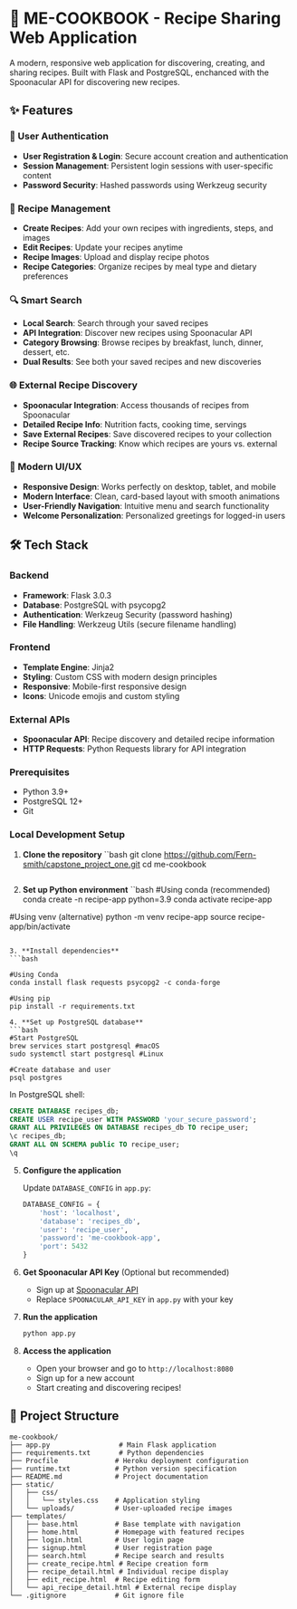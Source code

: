 # 🍳 ME-COOKBOOK - Recipe Sharing Web Application

A modern, responsive web application for discovering, creating, and sharing recipes. Built with Flask and PostgreSQL, enchanced
with the Spoonacular API for discovering new recipes. 

## ✨ Features

### 🔐 User Authentication
- **User Registration & Login**: Secure account creation and authentication
- **Session Management**: Persistent login sessions with user-specific content
- **Password Security**: Hashed passwords using Werkzeug security

### 📝 Recipe Management
- **Create Recipes**: Add your own recipes with ingredients, steps, and images
- **Edit Recipes**: Update your recipes anytime
- **Recipe Images**: Upload and display recipe photos
- **Recipe Categories**: Organize recipes by meal type and dietary preferences

### 🔍 Smart Search
- **Local Search**: Search through your saved recipes
- **API Integration**: Discover new recipes using Spoonacular API
- **Category Browsing**: Browse recipes by breakfast, lunch, dinner, dessert, etc.
- **Dual Results**: See both your saved recipes and new discoveries

### 🌐 External Recipe Discovery
- **Spoonacular Integration**: Access thousands of recipes from Spoonacular
- **Detailed Recipe Info**: Nutrition facts, cooking time, servings
- **Save External Recipes**: Save discovered recipes to your collection
- **Recipe Source Tracking**: Know which recipes are yours vs. external

### 📱 Modern UI/UX
- **Responsive Design**: Works perfectly on desktop, tablet, and mobile
- **Modern Interface**: Clean, card-based layout with smooth animations
- **User-Friendly Navigation**: Intuitive menu and search functionality
- **Welcome Personalization**: Personalized greetings for logged-in users

## 🛠️ Tech Stack

### Backend
- **Framework**: Flask 3.0.3
- **Database**: PostgreSQL with psycopg2
- **Authentication**: Werkzeug Security (password hashing)
- **File Handling**: Werkzeug Utils (secure filename handling)

### Frontend
- **Template Engine**: Jinja2
- **Styling**: Custom CSS with modern design principles
- **Responsive**: Mobile-first responsive design
- **Icons**: Unicode emojis and custom styling

### External APIs
- **Spoonacular API**: Recipe discovery and detailed recipe information
- **HTTP Requests**: Python Requests library for API integration

### Prerequisites
- Python 3.9+ 
- PostgreSQL 12+
- Git

### Local Development Setup

1. **Clone the repository**
   ``bash
   git clone https://github.com/Fern-smith/capstone_project_one.git
   cd me-cookbook
   ```
2. **Set up Python environment**
   ``bash
#Using conda (recommended)
conda create -n recipe-app python=3.9
conda activate recipe-app

#Using venv (alternative)
python -m venv recipe-app
source recipe-app/bin/activate
```

3. **Install dependencies**
```bash

#Using Conda 
conda install flask requests psycopg2 -c conda-forge 

#Using pip
pip install -r requirements.txt 

4. **Set up PostgreSQL database**
```bash
#Start PostgreSQL
brew services start postgresql #macOS
sudo systemctl start postgresql #Linux

#Create database and user
psql postgres
```

In PostgreSQL shell:
   ```sql
   CREATE DATABASE recipes_db;
   CREATE USER recipe_user WITH PASSWORD 'your_secure_password';
   GRANT ALL PRIVILEGES ON DATABASE recipes_db TO recipe_user;
   \c recipes_db;
   GRANT ALL ON SCHEMA public TO recipe_user;
   \q
   ```

5. **Configure the application**
   
   Update `DATABASE_CONFIG` in `app.py`:
   ```python
   DATABASE_CONFIG = {
       'host': 'localhost',
       'database': 'recipes_db',
       'user': 'recipe_user',
       'password': 'me-cookbook-app',
       'port': 5432
   }
   ```  

6. **Get Spoonacular API Key** (Optional but recommended)
   - Sign up at [Spoonacular API](https://spoonacular.com/food-api)
   - Replace `SPOONACULAR_API_KEY` in `app.py` with your key

7. **Run the application**
   ```bash
   python app.py
   ```  

8. **Access the application**
   - Open your browser and go to `http://localhost:8080`
   - Sign up for a new account
   - Start creating and discovering recipes!

## 📁 Project Structure

```
me-cookbook/
├── app.py                 # Main Flask application
├── requirements.txt       # Python dependencies
├── Procfile              # Heroku deployment configuration
├── runtime.txt           # Python version specification
├── README.md             # Project documentation
├── static/
│   ├── css/
│   │   └── styles.css    # Application styling
│   └── uploads/          # User-uploaded recipe images
├── templates/
│   ├── base.html         # Base template with navigation
│   ├── home.html         # Homepage with featured recipes
│   ├── login.html        # User login page
│   ├── signup.html       # User registration page
│   ├── search.html       # Recipe search and results
│   ├── create_recipe.html # Recipe creation form
│   ├── recipe_detail.html # Individual recipe display
│   ├── edit_recipe.html  # Recipe editing form
│   └── api_recipe_detail.html # External recipe display
└── .gitignore            # Git ignore file
```   


